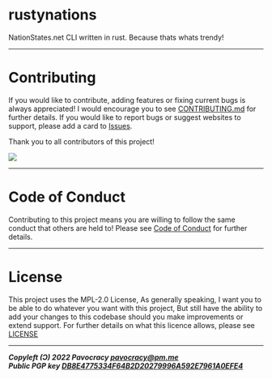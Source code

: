 # rustynations
NationStates.net CLI written in rust. Because thats whats trendy!

***

# Contributing
If you would like to contribute, adding features or fixing current bugs is always appreciated!
I would encourage you to see [CONTRIBUTING.md](docs/CONTRIBUTING.md "Contributing doc") for further details.
If you would like to report bugs or suggest websites to support, please add a card to [Issues](https://github.com/Pavocracy/rustynations/issues "Github issues").  
  
Thank you to all contributors of this project!  
  
<a href="https://github.com/pavocracy/rustynations/graphs/contributors">
  <img src="https://contrib.rocks/image?repo=pavocracy/rustynations" />
</a>  

***

# Code of Conduct

Contributing to this project means you are willing to follow the same conduct that others are held to! Please see [Code of Conduct](docs/CODE_OF_CONDUCT.md "Code of conduct doc") for further details.

***

# License
This project uses the MPL-2.0 License, As generally speaking, I want you to be able to do whatever you want with this project, But still have the ability to add your changes to this codebase should you make improvements or extend support.
For further details on what this licence allows, please see [LICENSE](LICENSE "MPL-2.0 License")

***

***Copyleft (Ɔ) 2022 Pavocracy <pavocracy@pm.me>***  
***Public PGP key [DB8E4775334F64B2D20279996A592E7961A0EFE4](https://github.com/Pavocracy/Pavocracy/blob/main/pavocracy.pub "Public PGP Key")***  
